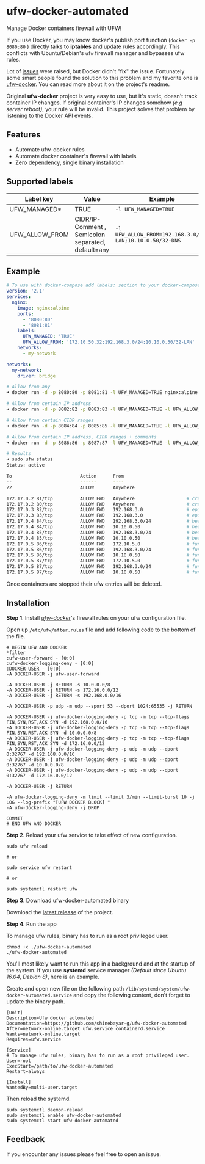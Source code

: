 # ufw-docker-automated

Manage Docker containers firewall with UFW!

If you use Docker, you may know docker's publish port function (`docker -p 8080:80` ) directly talks to **iptables** and update rules accordingly.
This conflicts with Ubuntu/Debian's `ufw` firewall manager and bypasses ufw rules.

Lot of [issues](https://github.com/moby/moby/issues/4737) were raised, but Docker didn't "fix" the issue.
Fortunately some smart people found the solution to this problem and my favorite one is [ufw-docker](https://github.com/chaifeng/ufw-docker). You can read more about it on the project's readme.

Original **ufw-docker** project is very easy to use, but it's static, doesn't track container IP changes. If original container's IP changes somehow _(e.g server reboot)_, your rule will be invalid.
This project solves that problem by listening to the Docker API events.

## Features

- Automate ufw-docker rules
- Automate docker container's firewall with labels
- Zero dependency, single binary installation

## Supported labels

| Label key      | Value                                              | Example                                                  |
| -------------- | -------------------------------------------------- | -------------------------------------------------------- |
| UFW_MANAGED\*  | TRUE                                               | `-l UFW_MANAGED=TRUE`                                    |
| UFW_ALLOW_FROM | CIDR/IP-Comment , Semicolon separated, default=any | `-l UFW_ALLOW_FROM=192.168.3.0/24-LAN;10.10.0.50/32-DNS` |

## Example

```yml
# To use with docker-compose add labels: section to your docker-compose.yml file
version: '2.1'
services:
  nginx:
    image: nginx:alpine
    ports:
      - '8080:80'
      - '8081:81'
    labels:
      UFW_MANAGED: 'TRUE'
      UFW_ALLOW_FROM: '172.10.50.32;192.168.3.0/24;10.10.0.50/32-LAN'
    networks:
      - my-network

networks:
  my-network:
    driver: bridge
```

```sh
# Allow from any
➜ docker run -d -p 8080:80 -p 8081:81 -l UFW_MANAGED=TRUE nginx:alpine

# Allow from certain IP address
➜ docker run -d -p 8082:82 -p 8083:83 -l UFW_MANAGED=TRUE -l UFW_ALLOW_FROM=192.168.3.0 nginx:alpine

# Allow from certain CIDR ranges
➜ docker run -d -p 8084:84 -p 8085:85 -l UFW_MANAGED=TRUE -l UFW_ALLOW_FROM="192.168.3.0/24;10.10.0.50/32" nginx:alpine

# Allow from certain IP address, CIDR ranges + comments
➜ docker run -d -p 8086:86 -p 8087:87 -l UFW_MANAGED=TRUE -l UFW_ALLOW_FROM="172.10.5.0;192.168.3.0/24-LAN;10.10.0.50/32-DNS" nginx:alpine

# Results
➜ sudo ufw status
Status: active

To                         Action      From
--                         ------      ----
22                         ALLOW       Anywhere

172.17.0.2 81/tcp          ALLOW FWD   Anywhere                   # crazy_keller:e875afe93296
172.17.0.2 80/tcp          ALLOW FWD   Anywhere                   # crazy_keller:e875afe93296
172.17.0.3 82/tcp          ALLOW FWD   192.168.3.0                # epic_lederberg:7c5001108663
172.17.0.3 83/tcp          ALLOW FWD   192.168.3.0                # epic_lederberg:7c5001108663
172.17.0.4 84/tcp          ALLOW FWD   192.168.3.0/24             # beautiful_taussig:089400a84073
172.17.0.4 84/tcp          ALLOW FWD   10.10.0.50                 # beautiful_taussig:089400a84073
172.17.0.4 85/tcp          ALLOW FWD   192.168.3.0/24             # beautiful_taussig:089400a84073
172.17.0.4 85/tcp          ALLOW FWD   10.10.0.50                 # beautiful_taussig:089400a84073
172.17.0.5 86/tcp          ALLOW FWD   172.10.5.0                 # funny_aryabhata:9eb642f07bde
172.17.0.5 86/tcp          ALLOW FWD   192.168.3.0/24             # funny_aryabhata:9eb642f07bde LAN
172.17.0.5 86/tcp          ALLOW FWD   10.10.0.50                 # funny_aryabhata:9eb642f07bde DNS
172.17.0.5 87/tcp          ALLOW FWD   172.10.5.0                 # funny_aryabhata:9eb642f07bde
172.17.0.5 87/tcp          ALLOW FWD   192.168.3.0/24             # funny_aryabhata:9eb642f07bde LAN
172.17.0.5 87/tcp          ALLOW FWD   10.10.0.50                 # funny_aryabhata:9eb642f07bde DNS
```

Once containers are stopped their ufw entries will be deleted.

## Installation

**Step 1**. Install [_ufw-docker_](https://github.com/chaifeng/ufw-docker#solving-ufw-and-docker-issues)'s firewall rules on your ufw configuration file.

Open up `/etc/ufw/after.rules` file and add following code to the bottom of the file.

```
# BEGIN UFW AND DOCKER
*filter
:ufw-user-forward - [0:0]
:ufw-docker-logging-deny - [0:0]
:DOCKER-USER - [0:0]
-A DOCKER-USER -j ufw-user-forward

-A DOCKER-USER -j RETURN -s 10.0.0.0/8
-A DOCKER-USER -j RETURN -s 172.16.0.0/12
-A DOCKER-USER -j RETURN -s 192.168.0.0/16

-A DOCKER-USER -p udp -m udp --sport 53 --dport 1024:65535 -j RETURN

-A DOCKER-USER -j ufw-docker-logging-deny -p tcp -m tcp --tcp-flags FIN,SYN,RST,ACK SYN -d 192.168.0.0/16
-A DOCKER-USER -j ufw-docker-logging-deny -p tcp -m tcp --tcp-flags FIN,SYN,RST,ACK SYN -d 10.0.0.0/8
-A DOCKER-USER -j ufw-docker-logging-deny -p tcp -m tcp --tcp-flags FIN,SYN,RST,ACK SYN -d 172.16.0.0/12
-A DOCKER-USER -j ufw-docker-logging-deny -p udp -m udp --dport 0:32767 -d 192.168.0.0/16
-A DOCKER-USER -j ufw-docker-logging-deny -p udp -m udp --dport 0:32767 -d 10.0.0.0/8
-A DOCKER-USER -j ufw-docker-logging-deny -p udp -m udp --dport 0:32767 -d 172.16.0.0/12

-A DOCKER-USER -j RETURN

-A ufw-docker-logging-deny -m limit --limit 3/min --limit-burst 10 -j LOG --log-prefix "[UFW DOCKER BLOCK] "
-A ufw-docker-logging-deny -j DROP

COMMIT
# END UFW AND DOCKER
```

**Step 2**. Reload your ufw service to take effect of new configuration.

```
sudo ufw reload

# or

sudo service ufw restart

# or

sudo systemctl restart ufw
```

**Step 3**. Download ufw-docker-automated binary

Download the [latest release](https://github.com/shinebayar-g/ufw-docker-automated/releases/latest) of the project.

**Step 4**. Run the app

To manage ufw rules, binary has to run as a root privileged user.

```
chmod +x ./ufw-docker-automated
./ufw-docker-automated
```

You'll most likely want to run this app in a background and at the startup of the system.
If you use **systemd** service manager _(Default since Ubuntu 16.04, Debian 8)_, here is an example.

Create and open new file on the following path `/lib/systemd/system/ufw-docker-automated.service` and copy the following content, don't forget to update the binary path.

```
[Unit]
Description=Ufw docker automated
Documentation=https://github.com/shinebayar-g/ufw-docker-automated
After=network-online.target ufw.service containerd.service
Wants=network-online.target
Requires=ufw.service

[Service]
# To manage ufw rules, binary has to run as a root privileged user.
User=root
ExecStart=/path/to/ufw-docker-automated
Restart=always

[Install]
WantedBy=multi-user.target
```

Then reload the systemd.

```
sudo systemctl daemon-reload
sudo systemctl enable ufw-docker-automated
sudo systemctl start ufw-docker-automated
```

## Feedback

If you encounter any issues please feel free to open an issue.
